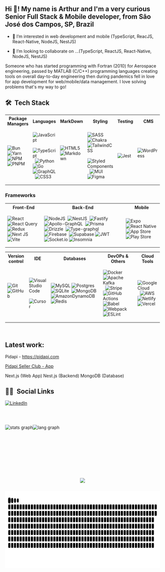 <h2 align="left">Hi 👋! My name is Arthur and I'm a very curious Senior Full Stack & Mobile developer, from São José dos Campos, SP, Brazil</h2>

- 👀 I’m interested in web development and  mobile (TypeScript, ReacJS, React-Native, NodeJS, NestJS)

- 💞️ I’m looking to collaborate on ...(TypeScript, ReactJS, React-Native, NodeJS, NestJS)

Someone who has started programming with Fortran (2010) for Aerospace engineering, passed by MATLAB (C/C++) programming languages creating tools on overall day-to-day engineering then during pandemics fell in love for app development for web/mobile/data management. I love solving problems that's my way to go!


## 🛠 &nbsp;Tech Stack

<table>
<tr>
<th> Package Managers </th>
<th> Languages </th>
<th> MarkDown </th>
<th> Styling </th>
<th> Testing </th>
<th> CMS </th>
</tr>
<tr>
<td>

![Bun](https://img.shields.io/badge/Bun-000?logo=bun&style=for-the-badge&logoColor=fff)
![Yarn](https://img.shields.io/badge/yarn-%232C8EBB.svg?style=for-the-badge&logo=yarn&logoColor=white)&nbsp;
![NPM](https://img.shields.io/badge/NPM-%23CB3837.svg?style=for-the-badge&logo=npm&logoColor=white)&nbsp;
![PNPM](https://img.shields.io/badge/pnpm-%234a4a4a.svg?style=for-the-badge&logo=pnpm&logoColor=f69220)&nbsp;


</td>
<td>
  
![JavaScript](https://img.shields.io/badge/javascript-%23323330.svg?style=for-the-badge&logo=javascript&logoColor=%23F7DF1E)&nbsp;
![TypeScript](https://img.shields.io/badge/typescript-%23007ACC.svg?style=for-the-badge&logo=typescript&logoColor=white)&nbsp;
![Python](https://img.shields.io/badge/python-3670A0?style=for-the-badge&logo=python&logoColor=ffdd54)&nbsp;
![Go](https://img.shields.io/badge/Go-%2300ADD8.svg?style=for-the-badge&logo=go&logoColor=white)
![GraphQL](https://img.shields.io/badge/-GraphQL-E10098?style=for-the-badge&logo=graphql&logoColor=white)&nbsp;
![CSS3](https://img.shields.io/badge/css3-%231572B6.svg?style=for-the-badge&logo=css3&logoColor=white)&nbsp;

</td>
<td>
    
![HTML5](https://img.shields.io/badge/html5-%23E34F26.svg?style=for-the-badge&logo=html5&logoColor=white)&nbsp;
![Markdown](https://img.shields.io/badge/markdown-%23000000.svg?style=for-the-badge&logo=markdown&logoColor=white)&nbsp;
   
 </td>
  
<td> 
  
![SASS](https://img.shields.io/badge/SASS-hotpink.svg?style=for-the-badge&logo=SASS&logoColor=white)&nbsp;
![Chakra](https://img.shields.io/badge/chakra-%234ED1C5.svg?style=for-the-badge&logo=chakraui&logoColor=white)&nbsp;
![TailwindCSS](https://img.shields.io/badge/tailwindcss-%2338B2AC.svg?style=for-the-badge&logo=tailwind-css&logoColor=white)&nbsp;
![Styled Components](https://img.shields.io/badge/styled--components-DB7093?style=for-the-badge&logo=styled-components&logoColor=white)&nbsp;
![MUI](https://img.shields.io/badge/MUI-%230081CB.svg?style=for-the-badge&logo=mui&logoColor=white)&nbsp;
![Figma](https://img.shields.io/badge/figma-%23F24E1E.svg?style=for-the-badge&logo=figma&logoColor=white)

</td>

 <td>
   
 ![Jest](https://img.shields.io/badge/-jest-%23C21325?style=for-the-badge&logo=jest&logoColor=white)&nbsp;

 </td>

  <td>
   
![WordPress](https://img.shields.io/badge/WordPress-%23117AC9.svg?style=for-the-badge&logo=WordPress&logoColor=white)&nbsp;

 </td>

</tr>
</table>

### Frameworks 
<table>
<tr>
<th> Front-End </th>
<th> Back-End </th>
<th> Mobile </th>
</tr>
<tr>
  
<td>
  
![React](https://img.shields.io/badge/react-%2320232a.svg?style=for-the-badge&logo=react&logoColor=%2361DAFB)&nbsp;
![React Query](https://img.shields.io/badge/-React%20Query-FF4154?style=for-the-badge&logo=react%20query&logoColor=white)&nbsp;
![Redux](https://img.shields.io/badge/redux-%23593d88.svg?style=for-the-badge&logo=redux&logoColor=white)&nbsp;
![Next JS](https://img.shields.io/badge/Next-black?style=for-the-badge&logo=next.js&logoColor=white)&nbsp;
![Vite](https://img.shields.io/badge/vite-%23646CFF.svg?style=for-the-badge&logo=vite&logoColor=white)

</td>
  
<td>
  
![NodeJS](https://img.shields.io/badge/node.js-6DA55F?style=for-the-badge&logo=node.js&logoColor=white)&nbsp;
![NestJS](https://img.shields.io/badge/nestjs-%23E0234E.svg?style=for-the-badge&logo=nestjs&logoColor=white)&nbsp;
![Fastify](https://img.shields.io/badge/fastify-1C1E24.svg?style=for-the-badge&logo=fastify&logoColor=white)&nbsp;
![Apollo-GraphQL](https://img.shields.io/badge/-ApolloGraphQL-311C87?style=for-the-badge&logo=apollo-graphql)&nbsp;
![Prisma](https://img.shields.io/badge/Prisma-3982CE?style=for-the-badge&logo=Prisma&logoColor=white)&nbsp;
![Drizzle](https://img.shields.io/badge/Drizzle-C5F74F?style=for-the-badge&logo=drizzle&logoColor=000)&nbsp;
![Type-graphql](https://img.shields.io/badge/-TypeGraphQL-%23C04392?style=for-the-badge)&nbsp;
![Firebase](https://img.shields.io/badge/Firebase-039BE5?style=for-the-badge&logo=Firebase&logoColor=white)&nbsp;
![Supabase](https://img.shields.io/badge/Supabase-3FCF8E?style=for-the-badge&logo=supabase&logoColor=fff)
![JWT](https://img.shields.io/badge/JWT-black?style=for-the-badge&logo=JSON%20web%20tokens)&nbsp;
![Socket.io](https://img.shields.io/badge/Socket.io-black?style=for-the-badge&logo=socket.io&badgeColor=010101)
![Insomnia](https://img.shields.io/badge/Insomnia-black?style=for-the-badge&logo=insomnia&logoColor=5849BE)&nbsp;
  
</td>
  
<td>
  
![Expo](https://img.shields.io/badge/expo-1C1E24?style=for-the-badge&logo=expo&logoColor=#D04A37)&nbsp;
![React Native](https://img.shields.io/badge/react_native-%2320232a.svg?style=for-the-badge&logo=react&logoColor=%2361DAFB)&nbsp;
![App Store](https://img.shields.io/badge/App_Store-0D96F6?style=for-the-badge&logo=app-store&logoColor=white)
![Play Store](https://img.shields.io/badge/Google_Play-414141?style=for-the-badge&logo=google-play&logoColor=white)

</td>
  
</tr>
</table>


<table>
<tr>
<th> Version control </th>
<th> IDE </th>
<th> Databases </th>
<th> DevOPs & Others </th>
<th> Cloud Tools </th>
</tr>
<tr>

<td>
  
![Git](https://img.shields.io/badge/git-%23F05033.svg?style=for-the-badge&logo=git&logoColor=white)&nbsp;
![GitHub](https://img.shields.io/badge/github-%23121011.svg?style=for-the-badge&logo=github&logoColor=white)&nbsp;

</td>
  
<td>
  
![Visual Studio Code](https://img.shields.io/badge/VSCode-0078d7.svg?style=for-the-badge&logo=visual-studio-code&logoColor=white)&nbsp;
![Cursor](https://custom-icon-badges.demolab.com/badge/Cursor-000000?style=for-the-badge&logo=cursor-ai-white)
</td>

<td>
  
![MySQL](https://img.shields.io/badge/mysql-%2300f.svg?style=for-the-badge&logo=mysql&logoColor=white)
![Postgres](https://img.shields.io/badge/postgres-%23316192.svg?style=for-the-badge&logo=postgresql&logoColor=white)&nbsp;
![SQLite](https://img.shields.io/badge/sqlite-%2307405e.svg?style=for-the-badge&logo=sqlite&logoColor=white)&nbsp;
![MongoDB](https://img.shields.io/badge/MongoDB-%234ea94b.svg?style=for-the-badge&logo=mongodb&logoColor=white)&nbsp;
![AmazonDynamoDB](https://img.shields.io/badge/Amazon%20DynamoDB-4053D6?style=for-the-badge&logo=Amazon%20DynamoDB&logoColor=white)
![Redis](https://img.shields.io/badge/redis-1C1E24?style=for-the-badge&logo=redis)&nbsp;

</td>


  
<td>

![Docker](https://img.shields.io/badge/docker-%230db7ed.svg?style=for-the-badge&logo=docker&logoColor=white)&nbsp;
![Apache Kafka](https://img.shields.io/badge/Apache%20Kafka-000?style=for-the-badge&logo=apachekafka)&nbsp;
![Stripe](https://img.shields.io/badge/Stripe-5851DD?style=for-the-badge&logo=stripe&logoColor=fff)
![GitHub Actions](https://img.shields.io/badge/github%20actions-%232671E5.svg?style=for-the-badge&logo=githubactions&logoColor=white)
![Babel](https://img.shields.io/badge/Babel-F9DC3e?style=for-the-badge&logo=babel&logoColor=black)
![Webpack](https://img.shields.io/badge/webpack-%238DD6F9.svg?style=for-the-badge&logo=webpack&logoColor=black)
![ESLint](https://img.shields.io/badge/ESLint-4B3263?style=for-the-badge&logo=eslint&logoColor=white)

</td>

<td>
  
![Google Cloud](https://img.shields.io/badge/GoogleCloud-%234285F4.svg?style=for-the-badge&logo=google-cloud&logoColor=white)&nbsp;
![AWS](https://custom-icon-badges.demolab.com/badge/AWS-%23FF9900.svg?style=for-the-badge&logo=aws&logoColor=white)&nbsp;
![Netlify](https://img.shields.io/badge/netlify-%23000000.svg?style=for-the-badge&logo=netlify&logoColor=#00C7B7)&nbsp;
![Vercel](https://img.shields.io/badge/vercel-%23000000.svg?style=for-the-badge&logo=vercel&logoColor=white)&nbsp;
</td>
 
</tr>
</table>


<br>

## Latest work: 

Pidapi - https://pidapi.com

[Pidapi Seller Club - App](https://app.pidapi.com/)

Next.js (Web App)
Nest.js (Backend)
MongoDB (Database)

## 👦🏽 &nbsp;Social Links

[![LinkedIn](https://custom-icon-badges.demolab.com/badge/LinkedIn-0A66C2?style=for-the-badge&logo=linkedin-white&logoColor=fff)](https://www.linkedin.com/in/arthur-dias)



<br><br>
<div align="center" style="display:flex;flex-direction:row">
  
  <img src="https://github-readme-stats.vercel.app/api?username=ArthurDias01&hide_title=false&hide_rank=false&rank_icon=github&show_icons=true&include_all_commits=true&count_private=true&disable_animations=false&theme=dracula&locale=en&hide_border=false&show=prs_merged" height="150" alt="stats graph"/>
  
 <img src="https://github-readme-stats.vercel.app/api/top-langs/?locale=en&hide_title=false&layout=compact&card_width=320&card_height=150&langs_count=5&theme=dracula&hide_border=false&username=ArthurDias01" height="150" alt="lang graph" />
  
</div>

###

<div align="center">
  <img src="https://profile-counter.glitch.me/A/count.svg?"  />
</div>

###

<p align="center">
  <img width="750" height="250" src="https://github.com/ArthurDias01/ArthurDias01/blob/output/github-contribution-grid-snake-dark.svg" alt="Material Bread logo">
</p>


<!---
ArthurDias01/ArthurDias01 is a ✨ special ✨ repository because its `README.md` (this file) appears on your GitHub profile.
You can click the Preview link to take a look at your changes.
--->
